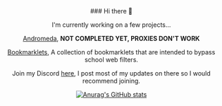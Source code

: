 <center>
### Hi there 👋

I'm currently working on a few projects...

[Andromeda](https://github.com/Avad3/Andromeda), **NOT COMPLETED YET, PROXIES DON'T WORK**

[Bookmarklets](https://github.com/Avad3/bookmarklets), A collection of bookmarklets that are intended to bypass school web filters.

Join my Discord [here](discord.gg/msmmgf3tet), I post most of my updates on there so I would recommend joining.

[![Anurag's GitHub stats](https://github-readme-stats.vercel.app/api?username=Avad3&show_icons=true&theme=github_dark)](https://github.com/anuraghazra/github-readme-stats)
</center>
